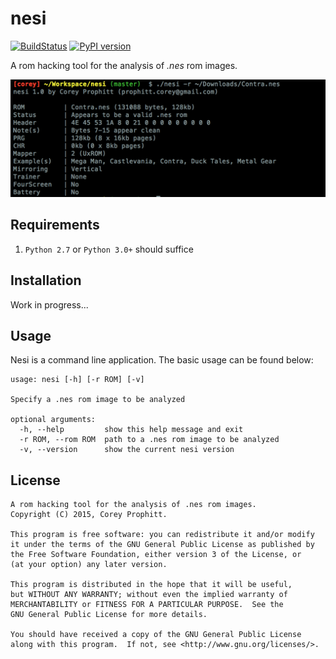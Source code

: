 nesi
====

[![BuildStatus](https://travis-ci.org/prophittcorey/nesi.svg?branch=master)](https://travis-ci.org/prophittcorey/nesi)
[![PyPI version](https://badge.fury.io/py/nesi.svg)](http://badge.fury.io/py/nesi)

A rom hacking tool for the analysis of *.nes* rom images.

![alt text](screenshots/nesi-screenshot.png "A screenshot of nesi's output")

Requirements
------------

1. `Python 2.7` or `Python 3.0+` should suffice

Installation
------------

Work in progress...

Usage
-----

Nesi is a command line application. The basic usage can be found below:

    usage: nesi [-h] [-r ROM] [-v]

    Specify a .nes rom image to be analyzed

    optional arguments:
      -h, --help         show this help message and exit
      -r ROM, --rom ROM  path to a .nes rom image to be analyzed
      -v, --version      show the current nesi version

License
-------

    A rom hacking tool for the analysis of .nes rom images.
    Copyright (C) 2015, Corey Prophitt.

    This program is free software: you can redistribute it and/or modify
    it under the terms of the GNU General Public License as published by
    the Free Software Foundation, either version 3 of the License, or
    (at your option) any later version.

    This program is distributed in the hope that it will be useful,
    but WITHOUT ANY WARRANTY; without even the implied warranty of
    MERCHANTABILITY or FITNESS FOR A PARTICULAR PURPOSE.  See the
    GNU General Public License for more details.

    You should have received a copy of the GNU General Public License
    along with this program.  If not, see <http://www.gnu.org/licenses/>.

